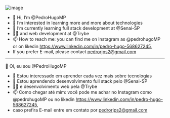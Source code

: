 
![image](https://user-images.githubusercontent.com/111189928/218187652-7940300f-9d44-4417-9e97-4fc14614644b.png)


- 👋 Hi, I’m @PedroHugoMP
- 👀 I’m interested in learning more and more about technologies
- 🌱 I’m currently learning full stack development at @Senai-SP
- 👨‍💻 and web development at @Trybe
- 📫 How to reach me: you can find me on Instagram as @pedrohugoMP or on likedin https://www.linkedin.com/in/pedro-hugo-568627245,
- If you prefer E-mail, please contact pedrorjps2@gmail.com
- ------------------------------------------------------
👋 Oi, eu sou @PedroHugoMP
- 👀 Estou interessado em aprender cada vez mais sobre tecnologias
- 🌱 Estou aprendendo desenvolvimento full stack pelo @Senai-SP
- 👨‍💻 e desenvolvimento web pela @Trybe
- 📫 Como chegar até mim: você pode me achar no Instagram como @pedrohugoMP ou no likedin https://www.linkedin.com/in/pedro-hugo-568627245, 
- caso prefira E-mail entre em contato por pedrorjps2@gmail.com
<!---
PedroHugoMP/PedroHugoMP is a ✨ special ✨ repository because its `README.md` (this file) appears on your GitHub profile.
You can click the Preview link to take a look at your changes.
--->
